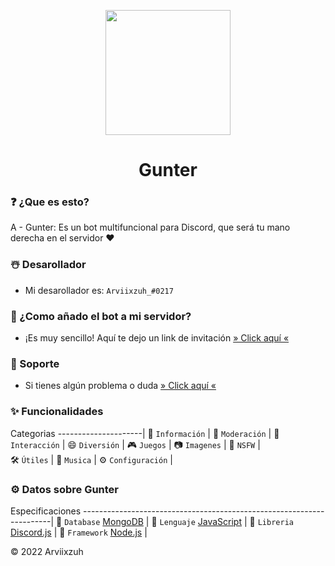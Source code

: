 <p  align="center">
<img src='https://media.discordapp.net/attachments/909121957562314803/1013112999562723388/gunter.png?width=429&height=427' width="200px"  height='200px'>
</p>
<h1 align="center"> Gunter </h1>

<h3>❓ ¿Que es esto?</h3>
A
- Gunter: Es un bot multifuncional para Discord, que será tu mano derecha en el servidor ❤

<h3>☃️ Desarollador</h3>

- Mi desarollador es:  `Arviixzuh_#0217`

<h3>🤔 ¿Como añado el bot a mi servidor?</h3>

- ¡Es muy sencillo! Aquí te dejo un link de invitación [» Click aquí «](https://discord.com/oauth2/authorize?client_id=908862622672236635&scope=bot&permissions=8)

<h3>📝 Soporte</h3>

- Si tienes algún problema o duda [» Click aquí «](https://invite.cactusfire.xyz)

<h3>✨ Funcionalidades</h3>

Categorias
---------------------|
📜 `Información`     |
🔨 `Moderación`      | 
👋 `Interacción`     | 
😄 `Diversión`       | 
🎮 `Juegos`          | 
📷 `Imagenes`        | 
🔞 `NSFW`            |    
🛠️ `Útiles`          | 
🎵 `Musica`          | 
⚙️ `Configuración`   |

<h3>⚙️ Datos sobre Gunter</h3>

Especificaciones
----------------------------------------------------------------------|
🌿 `Database` [MongoDB](https://www.mongodb.com)                      | 
📜 `Lenguaje` [JavaScript](https://es.wikipedia.org/wiki/JavaScript)  |
🔨 `Libreria` [Discord.js](https://discord.js.org/#/)                 | 
🍃 `Framework` [Node.js](https://nodejs.org/en/)                      |

© 2022 Arviixzuh
